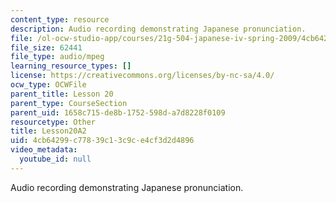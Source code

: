 ```yaml
---
content_type: resource
description: Audio recording demonstrating Japanese pronunciation.
file: /ol-ocw-studio-app/courses/21g-504-japanese-iv-spring-2009/4cb64299c77839c13c9ce4cf3d2d4896_Lesson20A2.mp3
file_size: 62441
file_type: audio/mpeg
learning_resource_types: []
license: https://creativecommons.org/licenses/by-nc-sa/4.0/
ocw_type: OCWFile
parent_title: Lesson 20
parent_type: CourseSection
parent_uid: 1658c715-de8b-1752-598d-a7d8228f0109
resourcetype: Other
title: Lesson20A2
uid: 4cb64299-c778-39c1-3c9c-e4cf3d2d4896
video_metadata:
  youtube_id: null
---
```

Audio recording demonstrating Japanese pronunciation.